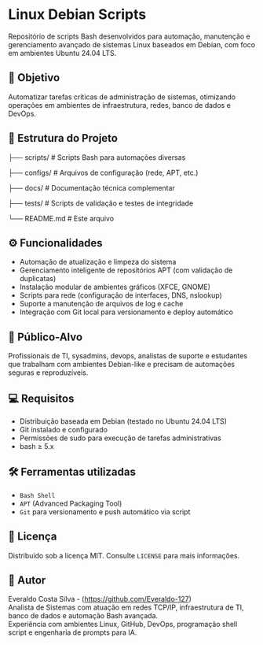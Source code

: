 # Linux Debian Scripts

Repositório de scripts Bash desenvolvidos para automação, manutenção e gerenciamento avançado de sistemas Linux baseados em Debian, com foco em ambientes Ubuntu 24.04 LTS.

## 🔧 Objetivo

Automatizar tarefas críticas de administração de sistemas, otimizando operações em ambientes de infraestrutura, redes, banco de dados e DevOps.

## 📁 Estrutura do Projeto


├── scripts/ # Scripts Bash para automações diversas

├── configs/ # Arquivos de configuração (rede, APT, etc.)

├── docs/ # Documentação técnica complementar

├── tests/ # Scripts de validação e testes de integridade

└── README.md # Este arquivo


## ⚙️ Funcionalidades

- Automação de atualização e limpeza do sistema
- Gerenciamento inteligente de repositórios APT (com validação de duplicatas)
- Instalação modular de ambientes gráficos (XFCE, GNOME)
- Scripts para rede (configuração de interfaces, DNS, nslookup)
- Suporte a manutenção de arquivos de log e cache
- Integração com Git local para versionamento e deploy automático

## 🧠 Público-Alvo

Profissionais de TI, sysadmins, devops, analistas de suporte e estudantes que trabalham com ambientes Debian-like e precisam de automações seguras e reproduzíveis.

## 💻 Requisitos

- Distribuição baseada em Debian (testado no Ubuntu 24.04 LTS)
- Git instalado e configurado
- Permissões de sudo para execução de tarefas administrativas
- bash ≥ 5.x

## 🛠️ Ferramentas utilizadas

- `Bash Shell`
- `APT` (Advanced Packaging Tool)
- `Git` para versionamento e push automático via script

## 📜 Licença

Distribuído sob a licença MIT. Consulte `LICENSE` para mais informações.

## 🚀 Autor

Everaldo Costa Silva - (https://github.com/Everaldo-127)  
Analista de Sistemas com atuação em redes TCP/IP, infraestrutura de TI, banco de dados e automação Bash avançada.  
Experiência com ambientes Linux, GitHub, DevOps, programação shell script e engenharia de prompts para IA.

